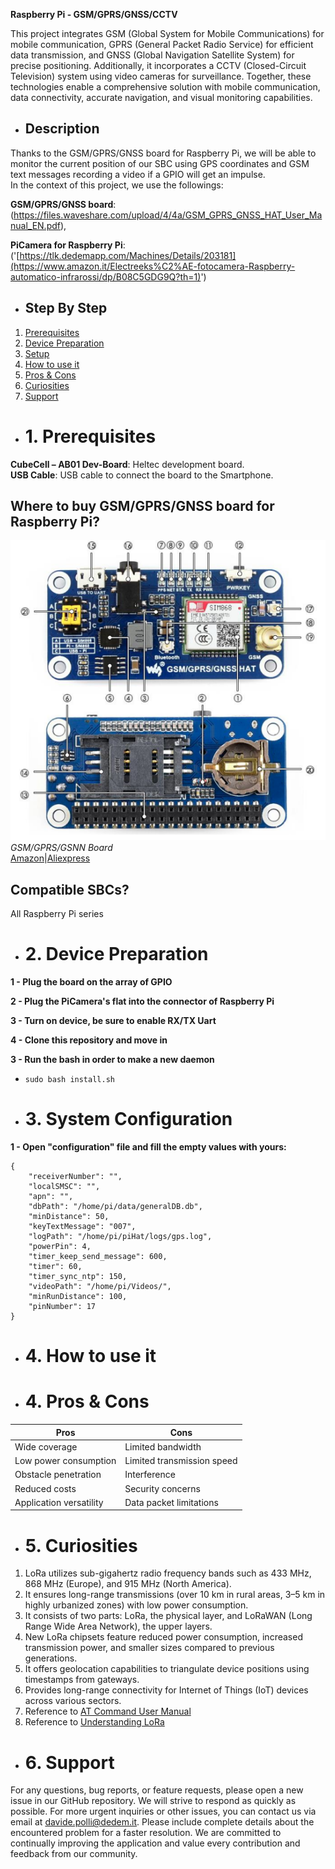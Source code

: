 **Raspberry Pi - GSM/GPRS/GNSS/CCTV**

This project integrates GSM (Global System for Mobile Communications) for mobile communication, GPRS (General Packet Radio Service) for efficient data transmission, and GNSS (Global Navigation Satellite System) for precise positioning. Additionally, it incorporates a CCTV (Closed-Circuit Television) system using video cameras for surveillance. Together, these technologies enable a comprehensive solution with mobile communication, data connectivity, accurate navigation, and visual monitoring capabilities.<br>

- ## **Description**
Thanks to the GSM/GPRS/GNSS board for Raspberry Pi, we will be able to monitor the current position of our SBC using GPS coordinates and GSM text messages recording a video if a GPIO will get an impulse. <br>
In the context of this project, we use the followings:<br>

**GSM/GPRS/GNSS board**: <br> (https://files.waveshare.com/upload/4/4a/GSM_GPRS_GNSS_HAT_User_Manual_EN.pdf), <br>

**PiCamera for Raspberry Pi**: <br> ('[https://tlk.dedemapp.com/Machines/Details/203181](https://www.amazon.it/Electreeks%C2%AE-fotocamera-Raspberry-automatico-infrarossi/dp/B08C5GDG9Q?th=1)') <br>

- ## Step By Step
1. [Prerequisites](#prerequisites)<br>
2. [Device Preparation](#preparazione)<br>
3. [Setup](#configurazione)<br>
4. [How to use it](#howtouseit)<br>
5. [Pros & Cons](#pros-and-cons)<br>
6. [Curiosities](#curiosities)<br>
7. [Support](#support)<br>
   
- # 1. Prerequisites <div id="prerequisites"></div>
**CubeCell – AB01 Dev-Board**: Heltec development board.<br>
**USB Cable**: USB cable to connect the board to the Smartphone.

## Where to buy GSM/GPRS/GNSS board for Raspberry Pi?
![GSM/GPRS/GSNN Board](hatgps.png)<br>
*GSM/GPRS/GSNN Board*<br>
[Amazon](https://www.amazon.it/Electreeks%C2%AE-fotocamera-Raspberry-automatico-infrarossi/dp/B08C5GDG9Q?th=1)|[Aliexpress](https://www.aliexpress.us/item/2251832597184177.html?spm=a2g0o.productlist.main.1.2ef2365f0gDFCP&algo_pvid=89b3c4b3-a9dc-4238-84d1-948b387117d4&algo_exp_id=89b3c4b3-a9dc-4238-84d1-948b387117d4-0&pdp_npi=4%40dis%21EUR%2113.83%219.96%21%21%2114.71%2110.59%21%402103225217060051148274358e38cd%2112000037102820125%21sea%21US%214652921009%21&curPageLogUid=uDZvQ76DhRfl&utparam-url=scene%3Asearch%7Cquery_from%3A)<br>

## Compatible SBCs?
All Raspberry Pi series<br>

- # 2. Device Preparation <div id="preparazione"></div>
**1 - Plug the board on the array of GPIO**<br>

**2 - Plug the PiCamera's flat into the connector of Raspberry Pi**<br>

**3 - Turn on device, be sure to enable RX/TX Uart**<br>

**4 - Clone this repository and move in**<br>

**3 - Run the bash in order to make a new daemon**<br>
- `sudo bash install.sh`

- # 3. System Configuration <div id="configurazione"></div>
**1 - Open "configuration" file and fill the empty values with yours:** <br>
```
{
    "receiverNumber": "",
    "localSMSC": "",
    "apn": "",
    "dbPath": "/home/pi/data/generalDB.db",
    "minDistance": 50,
    "keyTextMessage": "007",  
    "logPath": "/home/pi/piHat/logs/gps.log",
    "powerPin": 4,
    "timer_keep_send_message": 600,
    "timer": 60,
    "timer_sync_ntp": 150,
    "videoPath": "/home/pi/Videos/",
    "minRunDistance": 100,
    "pinNumber": 17
}
```

- # 4. How to use it <div id="howtouseit"></div>

- # **4. Pros & Cons** <div id="pros-and-cons"></div>
| **Pros**                                      | **Cons**                                                |
|-----------------------------------------------|----------------------------------------------------------|
| Wide coverage                                 | Limited bandwidth                                        |
| Low power consumption                         | Limited transmission speed                               |
| Obstacle penetration                          | Interference                                             |
| Reduced costs                                 | Security concerns                                        |
| Application versatility                       | Data packet limitations                                  | 

- # **5. Curiosities** <div id="curiosities"></div>
1. LoRa utilizes sub-gigahertz radio frequency bands such as 433 MHz, 868 MHz (Europe), and 915 MHz (North America).
2. It ensures long-range transmissions (over 10 km in rural areas, 3–5 km in highly urbanized zones) with low power consumption.
3. It consists of two parts: LoRa, the physical layer, and LoRaWAN (Long Range Wide Area Network), the upper layers.
4. New LoRa chipsets feature reduced power consumption, increased transmission power, and smaller sizes compared to previous generations.
5. It offers geolocation capabilities to triangulate device positions using timestamps from gateways.
6. Provides long-range connectivity for Internet of Things (IoT) devices across various sectors.
7. Reference to [AT Command User Manual](https://resource.heltec.cn/download/CubeCell/AT_Command_list/CubeCell_Series_AT_Command_User_Manual_V0.4.pdf)
8. Reference to [Understanding LoRa](https://development.libelium.com/lora_networking_guide/understanding-lora)

- # **6. Support** <div id="support"></div>
For any questions, bug reports, or feature requests, please open a new issue in our GitHub repository. We will strive to respond as quickly as possible.
For more urgent inquiries or other issues, you can contact us via email at davide.polli@dedem.it. Please include complete details about the encountered problem for a faster resolution.
We are committed to continually improving the application and value every contribution and feedback from our community.

